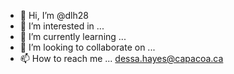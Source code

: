 - 👋 Hi, I’m @dlh28
- 👀 I’m interested in ...
- 🌱 I’m currently learning ...
- 💞️ I’m looking to collaborate on ...
- 📫 How to reach me ... dessa.hayes@capacoa.ca

<!---
dlh28/dlh28 is a ✨ special ✨ repository because its `README.md` (this file) appears on your GitHub profile.
You can click the Preview link to take a look at your changes.
--->
